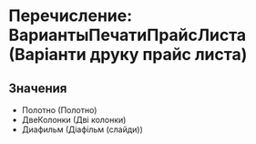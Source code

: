 ﻿# Перечисление: ВариантыПечатиПрайсЛиста (Варіанти друку прайс листа)

## Значения

- Полотно (Полотно)
- ДвеКолонки (Дві колонки)
- Диафильм (Діафільм (слайди))

